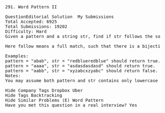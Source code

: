 <pre>
291. Word Pattern II  

QuestionEditorial Solution  My Submissions
Total Accepted: 6925
Total Submissions: 19202
Difficulty: Hard
Given a pattern and a string str, find if str follows the same pattern.

Here follow means a full match, such that there is a bijection between a letter in pattern and a non-empty substring in str.

Examples:
pattern = "abab", str = "redblueredblue" should return true.
pattern = "aaaa", str = "asdasdasdasd" should return true.
pattern = "aabb", str = "xyzabcxzyabc" should return false.
Notes:
You may assume both pattern and str contains only lowercase letters.

Hide Company Tags Dropbox Uber
Hide Tags Backtracking
Hide Similar Problems (E) Word Pattern
Have you met this question in a real interview? Yes  
</pre>
